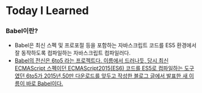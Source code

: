 # Today I Learned  
### Babel이란?  
  - Babel은 최신 스펙 및 프로포절 등을 포함하는 자바스크립트 코드를 ES5 환경에서 잘 동작하도록 컴파일하는 자바스크립트 컴파일러다.  
  - [Babel의 전신은 6to5 라는 프로젝트다. 이름에서 드러나듯, 당시 최신 ECMAScript 스펙이던 ECMAScript2015(ES6) 코드를 ES5로 컴파일하는 도구였던 6to5가 2015년,50만 다운로드를 앞두고 작성한 블로그 글에서 발표한 새 이름이 바로 Babel이다.](https://babeljs.io/docs/en/)  
